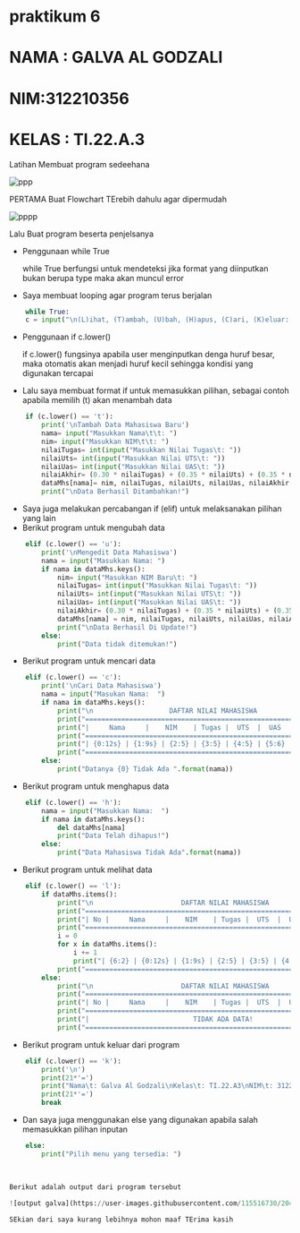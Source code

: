 # praktikum 6

# NAMA : GALVA AL GODZALI

# NIM:312210356

# KELAS : TI.22.A.3

Latihan Membuat program sedeehana

![ppp](https://user-images.githubusercontent.com/115516730/204177439-a003c95b-3241-40e3-b5e7-7dbebb27bcdc.jpeg)

PERTAMA Buat Flowchart TErebih dahulu agar dipermudah

![pppp](https://user-images.githubusercontent.com/115516730/204177502-8a430533-143f-4748-801d-0c4380e12328.png)

Lalu Buat program beserta penjelsanya


- Penggunaan while True

    while True berfungsi untuk mendeteksi jika format yang diinputkan bukan berupa type maka akan muncul error
    
- Saya membuat looping agar program terus berjalan

```python
    while True:
    c = input("\n(L)ihat, (T)ambah, (U)bah, (H)apus, (C)ari, (K)eluar: ")
```

- Penggunaan if c.lower()

    if c.lower() fungsinya apabila user menginputkan denga huruf besar, maka otomatis akan menjadi huruf kecil sehingga kondisi yang digunakan tercapai

- Lalu saya membuat format if untuk memasukkan pilihan, sebagai contoh apabila memilih (t) akan menambah data
```python
    if (c.lower() == 't'):
        print('\nTambah Data Mahasiswa Baru')
        nama= input("Masukkan Nama\t\t: ")
        nim= input("Masukkan NIM\t\t: ")
        nilaiTugas= int(input("Masukkan Nilai Tugas\t: "))
        nilaiUts= int(input("Masukkan Nilai UTS\t: "))
        nilaiUas= int(input("Masukkan Nilai UAS\t: "))
        nilaiAkhir= (0.30 * nilaiTugas) + (0.35 * nilaiUts) + (0.35 * nilaiUas)
        dataMhs[nama]= nim, nilaiTugas, nilaiUts, nilaiUas, nilaiAkhir
        print("\nData Berhasil Ditambahkan!")
```

- Saya juga melakukan percabangan if (elif) untuk melaksanakan pilihan yang lain
- Berikut program untuk mengubah data

```python
    elif (c.lower() == 'u'):
        print('\nMengedit Data Mahasiswa')
        nama = input("Masukkan Nama: ")
        if nama in dataMhs.keys():
            nim= input("Masukkan NIM Baru\t: ")
            nilaiTugas= int(input("Masukkan Nilai Tugas\t: "))
            nilaiUts= int(input("Masukkan Nilai UTS\t: "))
            nilaiUas= int(input("Masukkan Nilai UAS\t: "))
            nilaiAkhir= (0.30 * nilaiTugas) + (0.35 * nilaiUts) + (0.35 * nilaiUas)
            dataMhs[nama] = nim, nilaiTugas, nilaiUts, nilaiUas, nilaiAkhir
            print("\nData Berhasil Di Update!")
        else:
            print("Data tidak ditemukan!")
```            

- Berikut program untuk mencari data
            
```python
    elif (c.lower() == 'c'):
        print('\nCari Data Mahasiswa')
        nama = input("Masukan Nama:  ")
        if nama in dataMhs.keys():
            print("\n                   DAFTAR NILAI MAHASISWA                   ")
            print("==============================================================")
            print("|     Nama     |    NIM    | Tugas |  UTS  |  UAS  |  Akhir |")
            print("==============================================================")
            print("| {0:12s} | {1:9s} | {2:5} | {3:5} | {4:5} | {5:6} |".format(nama, nim, nilaiTugas, nilaiUts, nilaiUas, nilaiAkhir))
            print("==============================================================")
        else:
            print("Datanya {0} Tidak Ada ".format(nama))
```

- Berikut program untuk menghapus data

```python
    elif (c.lower() == 'h'):
        nama = input("Masukkan Nama:  ")
        if nama in dataMhs.keys():
            del dataMhs[nama]
            print("Data Telah dihapus!")
        else:
            print("Data Mahasiswa Tidak Ada".format(nama))
```

- Berikut program untuk melihat data

```python
    elif (c.lower() == 'l'):
        if dataMhs.items():
            print("\n                      DAFTAR NILAI MAHASISWA                    ")
            print("==================================================================")
            print("| No |     Nama     |    NIM    | Tugas |  UTS  |  UAS  |  Akhir |")
            print("==================================================================")
            i = 0
            for x in dataMhs.items():
                i += 1
                print("| {6:2} | {0:12s} | {1:9s} | {2:5} | {3:5} | {4:5} | {5:6} |".format(x[0], x[1][0], x[1][1], x[1][2], x[1][3], x[1][4], i))
            print("==================================================================")
        else:
            print("\n                      DAFTAR NILAI MAHASISWA                    ")
            print("==================================================================")
            print("| No |     Nama     |    NIM    | Tugas |  UTS  |  UAS  |  Akhir |")
            print("==================================================================")
            print("|                          TIDAK ADA DATA!                       |")
            print("==================================================================")
```

- Berikut program untuk keluar dari program

```python
    elif (c.lower() == 'k'):
        print('\n')
        print(21*'=')
        print("Nama\t: Galva Al Godzali\nKelas\t: TI.22.A3\nNIM\t: 312210337")
        print(21*'=')
        break
```

- Dan saya juga menggunakan else yang digunakan apabila salah memasukkan pilihan inputan
```python
    else:
        print("Pilih menu yang tersedia: ")
        
        
        
Berikut adalah output dari program tersebut

![output galva](https://user-images.githubusercontent.com/115516730/204178813-be394af6-458b-49e7-841b-463da0dc8301.png)

SEkian dari saya kurang lebihnya mohon maaf TErima kasih
